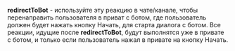 
**redirectToBot** - используйте эту реакцию в чате/канале, чтобы перенаправить пользователя в приват с ботом, где пользователь должен будет нажать кнопку Начать, для старта диалога с ботом. Все реакции, идущие после **redirectToBot**, будут выполнятся уже в привате с ботом, и только если пользователь нажал в привате на кнопку Начать. 



